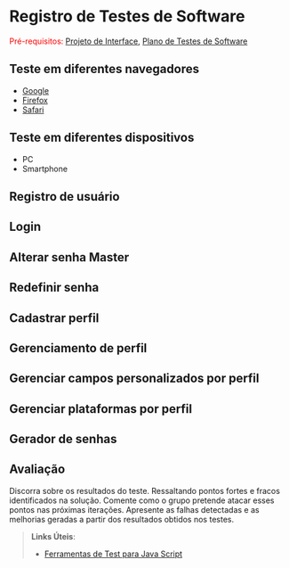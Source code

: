 # Registro de Testes de Software

<span style="color:red">Pré-requisitos: <a href="3-Projeto de Interface.md"> Projeto de Interface</a></span>, <a href="8-Plano de Testes de Software.md"> Plano de Testes de Software</a>

## Teste em diferentes navegadores
 - [Google](https://www.google.com/chrome/)
 - [Firefox](https://www.mozilla.org/pt-BR/firefox/new/)
 - [Safari](https://www.apple.com/br/safari/)

## Teste em diferentes dispositivos
- PC
- Smartphone

## Registro de usuário

## Login

## Alterar senha Master

## Redefinir senha

## Cadastrar perfil

## Gerenciamento de perfil

## Gerenciar campos personalizados por perfil

## Gerenciar plataformas por perfil

## Gerador de senhas

## Avaliação

Discorra sobre os resultados do teste. Ressaltando pontos fortes e fracos identificados na solução. Comente como o grupo pretende atacar esses pontos nas próximas iterações. Apresente as falhas detectadas e as melhorias geradas a partir dos resultados obtidos nos testes.

> **Links Úteis**:
> - [Ferramentas de Test para Java Script](https://geekflare.com/javascript-unit-testing/)
